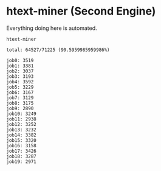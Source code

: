 # htext-miner (Second Engine)

Everything doing here is automated.

```
htext-miner

total: 64527/71225 (90.5959985959986%)

job0: 3519
job1: 3381
job2: 3037
job3: 3193
job4: 3592
job5: 3229
job6: 3167
job7: 3129
job8: 3175
job9: 2890
job10: 3249
job11: 2938
job12: 3252
job13: 3232
job14: 3382
job15: 3320
job16: 3158
job17: 3426
job18: 3287
job19: 2971
```